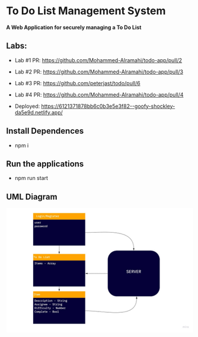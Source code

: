 # To Do List Management System

**A Web Application for securely managing a To Do List**

## Labs:

- Lab #1 PR: https://github.com/Mohammed-Alramahi/todo-app/pull/2

- Lab #2 PR: https://github.com/Mohammed-Alramahi/todo-app/pull/3

- Lab #3 PR: https://github.com/peterjast/todo/pull/6

- Lab #4 PR: https://github.com/Mohammed-Alramahi/todo-app/pull/4

- Deployed: https://6121371878bb6c0b3e5e3f82--goofy-shockley-da5e9d.netlify.app/

## Install Dependences

- npm i

## Run the applications

- npm run start

## UML Diagram

![UML](uml.jpg)